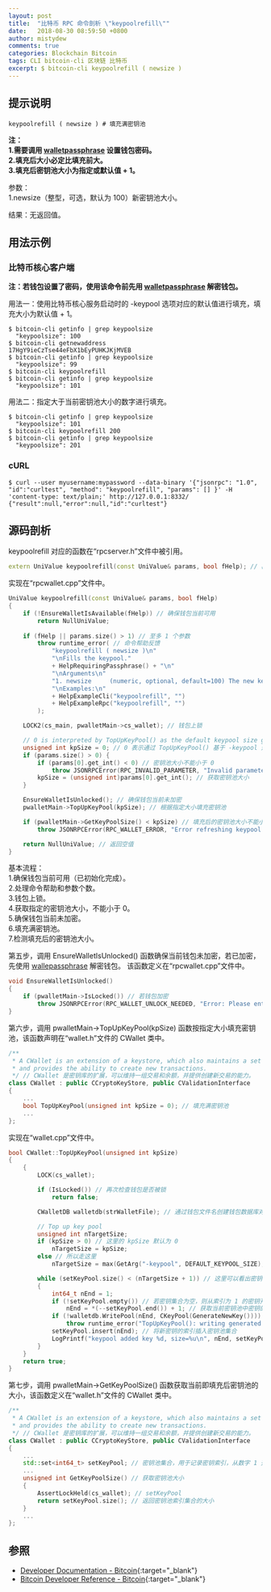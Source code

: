 ```yaml
---
layout: post
title:  "比特币 RPC 命令剖析 \"keypoolrefill\""
date:   2018-08-30 08:59:50 +0800
author: mistydew
comments: true
categories: Blockchain Bitcoin
tags: CLI bitcoin-cli 区块链 比特币
excerpt: $ bitcoin-cli keypoolrefill ( newsize )
---
```

## 提示说明

```shell
keypoolrefill ( newsize ) # 填充满密钥池
```

**注：<br>
1.需要调用 [walletpassphrase](/blog/2018/09/bitcoin-rpc-command-walletpassphrase.html) 设置钱包密码。<br>
2.填充后大小必定比填充前大。<br>
3.填充后密钥池大小为指定或默认值 + 1。**

参数：<br>
1.newsize（整型，可选，默认为 100）新密钥池大小。

结果：无返回值。

## 用法示例

### 比特币核心客户端

**注：若钱包设置了密码，使用该命令前先用 [walletpassphrase](/blog/2018/09/bitcoin-rpc-command-walletpassphrase.html) 解密钱包。**

用法一：使用比特币核心服务启动时的 -keypool 选项对应的默认值进行填充，填充大小为默认值 + 1。

```shell
$ bitcoin-cli getinfo | grep keypoolsize
  "keypoolsize": 100
$ bitcoin-cli getnewaddress
17HgY9ieCzTse44eFbX1bEyPUHKJKjMVEB
$ bitcoin-cli getinfo | grep keypoolsize
  "keypoolsize": 99
$ bitcoin-cli keypoolrefill
$ bitcoin-cli getinfo | grep keypoolsize
  "keypoolsize": 101
```

用法二：指定大于当前密钥池大小的数字进行填充。

```shell
$ bitcoin-cli getinfo | grep keypoolsize
  "keypoolsize": 101
$ bitcoin-cli keypoolrefill 200
$ bitcoin-cli getinfo | grep keypoolsize
  "keypoolsize": 201
```

### cURL

```shell
$ curl --user myusername:mypassword --data-binary '{"jsonrpc": "1.0", "id":"curltest", "method": "keypoolrefill", "params": [] }' -H 'content-type: text/plain;' http://127.0.0.1:8332/
{"result":null,"error":null,"id":"curltest"}
```

## 源码剖析
keypoolrefill 对应的函数在“rpcserver.h”文件中被引用。

```cpp
extern UniValue keypoolrefill(const UniValue& params, bool fHelp); // 再填充密钥池
```

实现在“rpcwallet.cpp”文件中。

```cpp
UniValue keypoolrefill(const UniValue& params, bool fHelp)
{
    if (!EnsureWalletIsAvailable(fHelp)) // 确保钱包当前可用
        return NullUniValue;
    
    if (fHelp || params.size() > 1) // 至多 1 个参数
        throw runtime_error( // 命令帮助反馈
            "keypoolrefill ( newsize )\n"
            "\nFills the keypool."
            + HelpRequiringPassphrase() + "\n"
            "\nArguments\n"
            "1. newsize     (numeric, optional, default=100) The new keypool size\n"
            "\nExamples:\n"
            + HelpExampleCli("keypoolrefill", "")
            + HelpExampleRpc("keypoolrefill", "")
        );

    LOCK2(cs_main, pwalletMain->cs_wallet); // 钱包上锁

    // 0 is interpreted by TopUpKeyPool() as the default keypool size given by -keypool
    unsigned int kpSize = 0; // 0 表示通过 TopUpKeyPool() 基于 -keypool 选项的默认密钥池大小
    if (params.size() > 0) {
        if (params[0].get_int() < 0) // 密钥池大小不能小于 0
            throw JSONRPCError(RPC_INVALID_PARAMETER, "Invalid parameter, expected valid size.");
        kpSize = (unsigned int)params[0].get_int(); // 获取密钥池大小
    }

    EnsureWalletIsUnlocked(); // 确保钱包当前未加密
    pwalletMain->TopUpKeyPool(kpSize); // 根据指定大小填充密钥池

    if (pwalletMain->GetKeyPoolSize() < kpSize) // 填充后的密钥池大小不能小于 kpSize
        throw JSONRPCError(RPC_WALLET_ERROR, "Error refreshing keypool.");

    return NullUniValue; // 返回空值
}
```

基本流程：<br>
1.确保钱包当前可用（已初始化完成）。<br>
2.处理命令帮助和参数个数。<br>
3.钱包上锁。<br>
4.获取指定的密钥池大小，不能小于 0。<br>
5.确保钱包当前未加密。<br>
6.填充满密钥池。<br>
7.检测填充后的密钥池大小。

第五步，调用 EnsureWalletIsUnlocked() 函数确保当前钱包未加密，若已加密，先使用 [wallepassphrase](/blog/2018/05/bitcoin-rpc-command-walletpassphrase.html) 解密钱包。
该函数定义在“rpcwallet.cpp”文件中。

```cpp
void EnsureWalletIsUnlocked()
{
    if (pwalletMain->IsLocked()) // 若钱包加密
        throw JSONRPCError(RPC_WALLET_UNLOCK_NEEDED, "Error: Please enter the wallet passphrase with walletpassphrase first."); // 抛出错误信息
}
```

第六步，调用 pwalletMain->TopUpKeyPool(kpSize) 函数按指定大小填充密钥池，该函数声明在“wallet.h”文件的 CWallet 类中。

```cpp
/** 
 * A CWallet is an extension of a keystore, which also maintains a set of transactions and balances,
 * and provides the ability to create new transactions.
 */ // CWallet 是密钥库的扩展，可以维持一组交易和余额，并提供创建新交易的能力。
class CWallet : public CCryptoKeyStore, public CValidationInterface
{
    ...
    bool TopUpKeyPool(unsigned int kpSize = 0); // 填充满密钥池
    ...
};
```

实现在“wallet.cpp”文件中。

```cpp
bool CWallet::TopUpKeyPool(unsigned int kpSize)
{
    {
        LOCK(cs_wallet);

        if (IsLocked()) // 再次检查钱包是否被锁
            return false;

        CWalletDB walletdb(strWalletFile); // 通过钱包文件名创建钱包数据库对象

        // Top up key pool
        unsigned int nTargetSize;
        if (kpSize > 0) // 这里的 kpSize 默认为 0
            nTargetSize = kpSize;
        else // 所以走这里
            nTargetSize = max(GetArg("-keypool", DEFAULT_KEYPOOL_SIZE), (int64_t) 0); // 钥匙池大小，默认 100

        while (setKeyPool.size() < (nTargetSize + 1)) // 这里可以看出密钥池实际上最多有 nTargetSize + 1 个密钥，默认为 100 + 1 即 101 个
        {
            int64_t nEnd = 1;
            if (!setKeyPool.empty()) // 若密钥集合为空，则从索引为 1 的密钥开始填充
                nEnd = *(--setKeyPool.end()) + 1; // 获取当前密钥池中密钥的最大数量（索引）并加 1
            if (!walletdb.WritePool(nEnd, CKeyPool(GenerateNewKey()))) // 创建一个密钥对并把公钥写入钱包数据库文件中
                throw runtime_error("TopUpKeyPool(): writing generated key failed");
            setKeyPool.insert(nEnd); // 将新密钥的索引插入密钥池集合
            LogPrintf("keypool added key %d, size=%u\n", nEnd, setKeyPool.size());
        }
    }
    return true;
}
```

第七步，调用 pwalletMain->GetKeyPoolSize() 函数获取当前即填充后密钥池的大小，该函数定义在“wallet.h”文件的 CWallet 类中。

```cpp
/** 
 * A CWallet is an extension of a keystore, which also maintains a set of transactions and balances,
 * and provides the ability to create new transactions.
 */ // CWallet 是密钥库的扩展，可以维持一组交易和余额，并提供创建新交易的能力。
class CWallet : public CCryptoKeyStore, public CValidationInterface
{
    ...
    std::set<int64_t> setKeyPool; // 密钥池集合，用于记录密钥索引，从数字 1 开始递增
    ...
    unsigned int GetKeyPoolSize() // 获取密钥池大小
    {
        AssertLockHeld(cs_wallet); // setKeyPool
        return setKeyPool.size(); // 返回密钥池索引集合的大小
    }
    ...
};
```

## 参照

* [Developer Documentation - Bitcoin](https://bitcoin.org/en/developer-documentation){:target="_blank"}
* [Bitcoin Developer Reference - Bitcoin](https://bitcoin.org/en/developer-reference#keypoolrefill){:target="_blank"}
